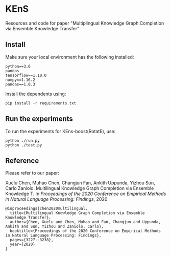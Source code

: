 # KEnS
Resources and code for paper "Multiplingual Knowledge Graph Completion via Ensemble Knowledge Transfer"


## Install
Make sure your local environment has the following installed:

    python==3.6
    pandas
    tensorflow==1.10.0
    numpy==1.16.2
    pandas==1.0.3
    
Install the dependents using:

    pip install -r requirements.txt

## Run the experiments
To run the experiments for KEns-boost(RotatE), use:

    python ./run.py
    python ./test.py


## Reference
Please refer to our paper:

Xuelu Chen, Muhao Chen, Changjun Fan, Ankith Uppunda, Yizhou Sun, Carlo Zaniolo. Multilingual Knowledge Graph Completion via Ensemble Knowledge T. In *Proceedings of the 2020 Conference on Empirical Methods in Natural Language Processing: Findings*, 2020

    @inproceedings{chen2020multilingual,
      title={Multilingual Knowledge Graph Completion via Ensemble Knowledge Transfer},
      author={Chen, Xuelu and Chen, Muhao and Fan, Changjun and Uppunda, Ankith and Sun, Yizhou and Zaniolo, Carlo},
      booktitle={Proceedings of the 2020 Conference on Empirical Methods in Natural Language Processing: Findings},
      pages={3227--3238},
      year={2020}
    }
